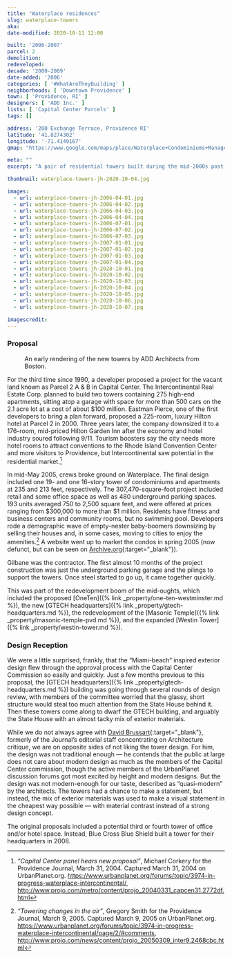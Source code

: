 ```yaml
---
title: "Waterplace residences"
slug: waterplace-towers
aka:
date-modified: 2020-10-11 12:00

built: '2006-2007'
parcel: 2
demolition: 
redeveloped: 
decade: '2000-2009'
date-added: '2006'
categories: [ '#WhatAreTheyBuilding' ]
neighborhoods: [ 'Downtown Providence' ]
town: [ 'Providence, RI' ]
designers: [ 'ADD Inc.' ]
lists: [ 'Capital Center Parcels' ]
tags: []

address: '200 Exchange Terrace, Providence RI'
latitude: '41.8274302'
longitude: '-71.4149167'
gmap: "https://www.google.com/maps/place/Waterplace+Condominiums+Management/@41.8274302,-71.4149167,17z/data=!3m1!4b1!4m5!3m4!1s0x89e44510d089f773:0x3d3045b4eade68c4!8m2!3d41.8274302!4d-71.412728"

meta: ""
excerpt: "A pair of residential towers built during the mid-2000s post 9-11 boom — condos selling at the time for $300k to $1m."

thumbnail: waterplace-towers-jh-2020-10-04.jpg

images:
  - url: waterplace-towers-jh-2006-04-01.jpg
  - url: waterplace-towers-jh-2006-04-02.jpg
  - url: waterplace-towers-jh-2006-04-03.jpg
  - url: waterplace-towers-jh-2006-04-04.jpg
  - url: waterplace-towers-jh-2006-07-01.jpg
  - url: waterplace-towers-jh-2006-07-02.jpg
  - url: waterplace-towers-jh-2006-07-03.jpg
  - url: waterplace-towers-jh-2007-01-01.jpg
  - url: waterplace-towers-jh-2007-01-02.jpg
  - url: waterplace-towers-jh-2007-01-03.jpg
  - url: waterplace-towers-jh-2007-01-04.jpg
  - url: waterplace-towers-jh-2020-10-01.jpg
  - url: waterplace-towers-jh-2020-10-02.jpg
  - url: waterplace-towers-jh-2020-10-03.jpg
  - url: waterplace-towers-jh-2020-10-04.jpg
  - url: waterplace-towers-jh-2020-10-05.jpg
  - url: waterplace-towers-jh-2020-10-06.jpg
  - url: waterplace-towers-jh-2020-10-07.jpg

imagescredit:
---
```


### Proposal 

<figure class="u__img u__img--right" aria-hidden="true">
  <a href="#photo-4">
    <img src="{{ site.propimg_path }}{{ page.slug }}/waterplace003.jpg" alt="" />
  </a>
  <figcaption>An early rendering of the new towers by ADD Architects from Boston.</figcaption>
</figure>

For the third time since 1990, a developer proposed a project for the vacant land known as Parcel 2 A & B in Capital Center. The Intercontinental Real Estate Corp. planned to build two towers containing 275 high-end apartments, sitting atop a garage with space for more than 500 cars on the 2.1 acre lot at a cost of about $100 million. Eastman Pierce, one of the first developers to bring a plan forward, proposed a 225-room, luxury Hilton hotel at Parcel 2 in 2000. Three years later, the company downsized it to a 176-room, mid-priced Hilton Garden Inn after the economy and hotel industry soured following 9/11. Tourism boosters say the city needs more hotel rooms to attract conventions to the Rhode Island Convention Center and more visitors to Providence, but Intercontinental saw potential in the residential market.[^1]

[^1]: _“Capital Center panel hears new proposal”_, Michael Corkery for the Providence Journal, March 31, 2004. Captured March 31, 2004 on UrbanPlanet.org. https://www.urbanplanet.org/forums/topic/3974-in-progress-waterplace-intercontinental/, http://www.projo.com/metro/content/projo_20040331_capcen31.2772df.html

In mid-May 2005, crews broke ground on Waterplace. The final design included one 19- and one 16-story tower of condominiums and apartments at 235 and 213 feet, respectively. The 307,470-square-foot project included retail and some office space as well as 480 underground parking spaces. 193 units averaged 750 to 2,500 square feet, and were offered at prices ranging from $300,000 to more than $1 million. Residents have fitness and business centers and community rooms, but no swimming pool. Developers rode a demographic wave of empty-nester baby-boomers downsizing by selling their houses and, in some cases, moving to cities to enjoy the amenities.[^2] A website went up to market the condos in spring 2005 (now defunct, but can be seen on [Archive.org](//web.archive.org/web/20090414194412/http://www.liveatwaterplace.com/){:target="_blank"}). 

[^2]: _“Towering changes in the air”_, Gregory Smith for the Providence Journal, March 9, 2005. Captured March 9, 2005 on UrbanPlanet.org. https://www.urbanplanet.org/forums/topic/3974-in-progress-waterplace-intercontinental/page/2/#comments, http://www.projo.com/news/content/projo_20050309_inter9.2468cbc.html

Gilbane was the contractor. The first almost 10 months of the project construction was just the underground parking garage and the pilings to support the towers. Once steel started to go up, it came together quickly. 

This was part of the redevelopment boom of the mid-oughts, which included the proposed [OneTen]({% link _property/one-ten-westminster.md %}), the new [GTECH headquarters]({% link _property/gtech-headquarters.md %}), the redevelopment of the [Masonic Temple]({% link _property/masonic-temple-pvd.md %}), and the expanded [Westin Tower]({% link _property/westin-tower.md %}).


### Design Reception

We were a little surprised, frankly, that the “Miami-beach“ inspired exterior design flew through the approval process with the Capital Center Commission so easily and quickly. Just a few months previous to this proposal, the [GTECH headquarters]({% link _property/gtech-headquarters.md %}) building was going through several rounds of design review, with members of the committee worried that the glassy, short structure would steal too much attention from the State House behind it. Then these towers come along to dwarf the GTECH building, and arguably the State House with an almost tacky mix of exterior materials. 

While we do not always agree with [David Brussart](//architecturehereandthere.com/2019/11/29/imagine-all-the-buildings/){:target="_blank"}, formerly of the Journal’s editorial staff concentrating on Architecture critique, we are on opposite sides of not liking the tower design. For him, the design was not traditional enough — he contends that the public at large does not care about modern design as much as the members of the Capital Center commission, though the active members of the UrbanPlanet discussion forums got most excited by height and modern designs. But the design was not modern-enough for our taste, described as “quasi-modern” by the architects. The towers had a chance to make a statement, but instead, the mix of exterior materials was used to make a visual statement in the cheapest way possible — with material contrast instead of a strong design concept. 

The original proposals included a potential third or fourth tower of office and/or hotel space. Instead, Blue Cross Blue Shield built a tower for their headquarters in 2008. 
